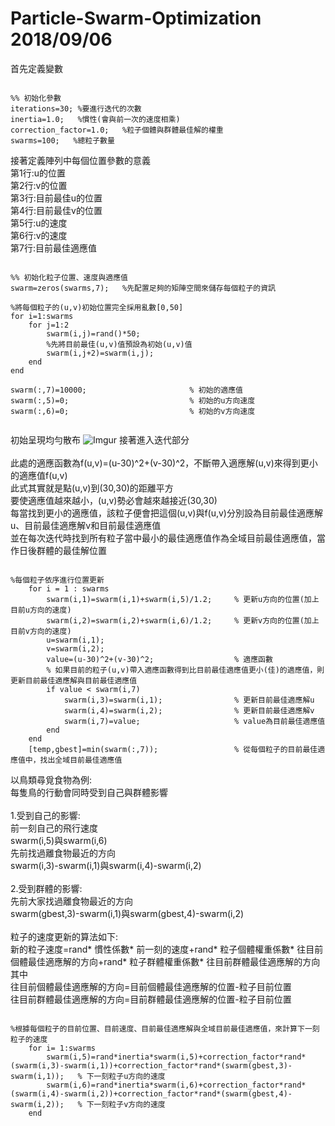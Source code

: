 Particle-Swarm-Optimization 2018/09/06
=============================
首先定義變數

<pre><code>
%% 初始化參數
iterations=30; %要進行迭代的次數
inertia=1.0;   %慣性(會與前一次的速度相乘)
correction_factor=1.0;   %粒子個體與群體最佳解的權重
swarms=100;   %總粒子數量
</pre></code>

接著定義陣列中每個位置參數的意義<br/>
第1行:u的位置<br/>
第2行:v的位置<br/>
第3行:目前最佳u的位置<br/>
第4行:目前最佳v的位置<br/>
第5行:u的速度<br/>
第6行:v的速度<br/>
第7行:目前最佳適應值<br/>

<pre><code>
%% 初始化粒子位置、速度與適應值
swarm=zeros(swarms,7);   %先配置足夠的矩陣空間來儲存每個粒子的資訊

%將每個粒子的(u,v)初始位置完全採用亂數[0,50]
for i=1:swarms
    for j=1:2
        swarm(i,j)=rand()*50;
        %先將目前最佳(u,v)值預設為初始(u,v)值
        swarm(i,j+2)=swarm(i,j);
    end
end

swarm(:,7)=10000;                       % 初始的適應值
swarm(:,5)=0;                           % 初始的u方向速度
swarm(:,6)=0;                           % 初始的v方向速度

</pre></code>

初始呈現均勻散布
![Imgur](https://i.imgur.com/pwWXaRK.png)
接著進入迭代部分<br/>
<br/>
此處的適應函數為f(u,v)=(u-30)^2+(v-30)^2，不斷帶入適應解(u,v)來得到更小的適應值f(u,v) <br/>
此式其實就是點(u,v)到(30,30)的距離平方<br/>
要使適應值越來越小，(u,v)勢必會越來越接近(30,30) <br/>
每當找到更小的適應值，該粒子便會把這個(u,v)與f(u,v)分別設為目前最佳適應解u、目前最佳適應解v和目前最佳適應值<br/>
並在每次迭代時找到所有粒子當中最小的最佳適應值作為全域目前最佳適應值，當作日後群體的最佳解位置<br/>


<pre><code>
%每個粒子依序進行位置更新
    for i = 1 : swarms
        swarm(i,1)=swarm(i,1)+swarm(i,5)/1.2;     % 更新u方向的位置(加上目前u方向的速度)
        swarm(i,2)=swarm(i,2)+swarm(i,6)/1.2;     % 更新v方向的位置(加上目前v方向的速度)
        u=swarm(i,1);
        v=swarm(i,2);
        value=(u-30)^2+(v-30)^2;                  % 適應函數
        % 如果目前的粒子(u,v)帶入適應函數得到比目前最佳適應值更小(佳)的適應值，則更新目前最佳適應解與目前最佳適應值
        if value < swarm(i,7)                     
            swarm(i,3)=swarm(i,1);                % 更新目前最佳適應解u
            swarm(i,4)=swarm(i,2);                % 更新目前最佳適應解v
            swarm(i,7)=value;                     % value為目前最佳適應值
        end
    end
    [temp,gbest]=min(swarm(:,7));                 % 從每個粒子的目前最佳適應值中，找出全域目前最佳適應值
</pre></code>



以鳥類尋覓食物為例:<br/>
每隻鳥的行動會同時受到自己與群體影響<br/>
<br/>
1.受到自己的影響:<br/>
前一刻自己的飛行速度<br/>
swarm(i,5)與swarm(i,6) <br/>
先前找過離食物最近的方向<br/>
swarm(i,3)-swarm(i,1)與swarm(i,4)-swarm(i,2) <br/>
<br/>
2.受到群體的影響:<br/>
先前大家找過離食物最近的方向<br/>
swarm(gbest,3)-swarm(i,1)與swarm(gbest,4)-swarm(i,2) <br/>
<br/>
粒子的速度更新的算法如下:<br/>
新的粒子速度=rand* 慣性係數* 前一刻的速度+rand* 粒子個體權重係數* 往目前個體最佳適應解的方向+rand* 粒子群體權重係數* 往目前群體最佳適應解的方向<br/>
其中<br/>
往目前個體最佳適應解的方向=目前個體最佳適應解的位置-粒子目前位置<br/>
往目前群體最佳適應解的方向=目前群體最佳適應解的位置-粒子目前位置<br/>
<pre><code>
%根據每個粒子的目前位置、目前速度、目前最佳適應解與全域目前最佳適應值，來計算下一刻粒子的速度
    for i= 1:swarms
        swarm(i,5)=rand*inertia*swarm(i,5)+correction_factor*rand*(swarm(i,3)-swarm(i,1))+correction_factor*rand*(swarm(gbest,3)-swarm(i,1));   % 下一刻粒子u方向的速度
        swarm(i,6)=rand*inertia*swarm(i,6)+correction_factor*rand*(swarm(i,4)-swarm(i,2))+correction_factor*rand*(swarm(gbest,4)-swarm(i,2));   % 下一刻粒子v方向的速度
    end
</pre></code>
